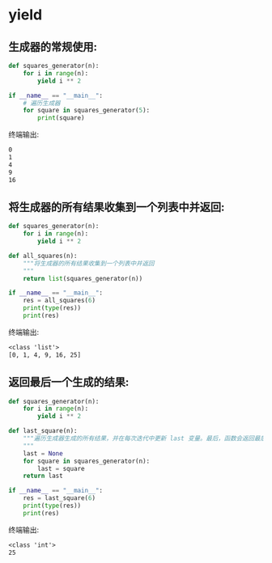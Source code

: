# yield

## 生成器的常规使用:

```python
def squares_generator(n):
    for i in range(n):
        yield i ** 2

if __name__ == "__main__":
    # 遍历生成器
    for square in squares_generator(5):
        print(square)
```

终端输出:<br>

```txt
0
1
4
9
16
```

## 将生成器的所有结果收集到一个列表中并返回:

```python
def squares_generator(n):
    for i in range(n):
        yield i ** 2

def all_squares(n):
    """将生成器的所有结果收集到一个列表中并返回
    """
    return list(squares_generator(n))

if __name__ == "__main__":
    res = all_squares(6)
    print(type(res))
    print(res)
```

终端输出:<br>

```txt
<class 'list'>
[0, 1, 4, 9, 16, 25]
```

## 返回最后一个生成的结果:

```python
def squares_generator(n):
    for i in range(n):
        yield i ** 2

def last_square(n):
    """遍历生成器生成的所有结果，并在每次迭代中更新 last 变量。最后，函数会返回最后一个生成的结果
    """
    last = None
    for square in squares_generator(n):
        last = square
    return last

if __name__ == "__main__":
    res = last_square(6)
    print(type(res))
    print(res)
```

终端输出:<br>

```txt
<class 'int'>
25
```